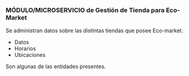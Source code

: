 ### MÓDULO/MICROSERVICIO de Gestión de Tienda para Eco-Market

Se administran datos sobre las distintas tiendas que posee Eco-market.
- Datos
- Horarios
- Ubicaciones
  
Son algunas de las entidades presentes. 
